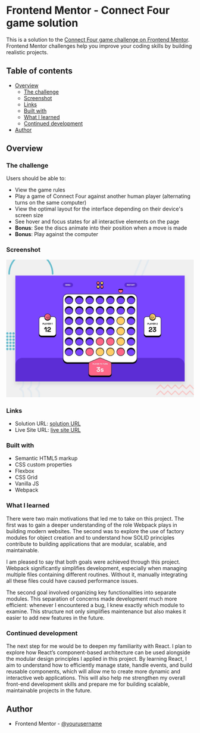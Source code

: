 # Frontend Mentor - Connect Four game solution

This is a solution to the [Connect Four game challenge on Frontend Mentor](https://www.frontendmentor.io/challenges/connect-four-game-6G8QVH923s). Frontend Mentor challenges help you improve your coding skills by building realistic projects.

## Table of contents

- [Overview](#overview)
  - [The challenge](#the-challenge)
  - [Screenshot](#screenshot)
  - [Links](#links)
  - [Built with](#built-with)
  - [What I learned](#what-i-learned)
  - [Continued development](#continued-development)
- [Author](#author)

## Overview

### The challenge

Users should be able to:

- View the game rules
- Play a game of Connect Four against another human player (alternating turns on the same computer)
- View the optimal layout for the interface depending on their device's screen size
- See hover and focus states for all interactive elements on the page
- **Bonus**: See the discs animate into their position when a move is made
- **Bonus**: Play against the computer

### Screenshot

![](./preview.jpg)

### Links

- Solution URL: [solution URL](https://github.com/nickonyi/Connect-four-game.git)
- Live Site URL: [live site URL](https://connect-four-game-gray.vercel.app/)

### Built with

- Semantic HTML5 markup
- CSS custom properties
- Flexbox
- CSS Grid
- Vanilla JS
- Webpack

### What I learned

There were two main motivations that led me to take on this project. The first was to gain a deeper understanding of the role Webpack plays in building modern websites. The second was to explore the use of factory modules for object creation and to understand how SOLID principles contribute to building applications that are modular, scalable, and maintainable.

I am pleased to say that both goals were achieved through this project. Webpack significantly simplifies development, especially when managing multiple files containing different routines. Without it, manually integrating all these files could have caused performance issues.

The second goal involved organizing key functionalities into separate modules. This separation of concerns made development much more efficient: whenever I encountered a bug, I knew exactly which module to examine. This structure not only simplifies maintenance but also makes it easier to add new features in the future.

### Continued development

The next step for me would be to deepen my familiarity with React. I plan to explore how React’s component-based architecture can be used alongside the modular design principles I applied in this project. By learning React, I aim to understand how to efficiently manage state, handle events, and build reusable components, which will allow me to create more dynamic and interactive web applications. This will also help me strengthen my overall front-end development skills and prepare me for building scalable, maintainable projects in the future.

## Author

- Frontend Mentor - [@yourusername](https://www.frontendmentor.io/profile/yourusername)
